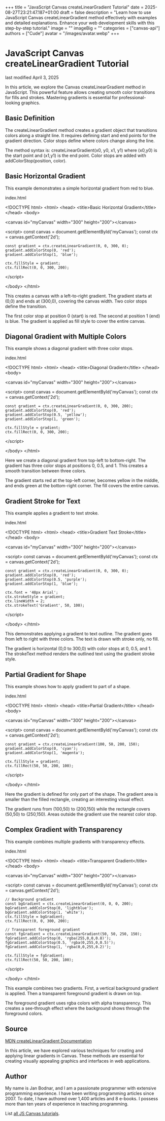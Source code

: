 +++
title = "JavaScript Canvas createLinearGradient Tutorial"
date = 2025-08-27T23:21:47.187+01:00
draft = false
description = "Learn how to use JavaScript Canvas createLinearGradient
method effectively with examples and detailed explanations. Enhance your web
development skills with this step-by-step tutorial."
image = ""
imageBig = ""
categories = ["canvas-api"]
authors = ["Cude"]
avatar = "/images/avatar.webp"
+++

# JavaScript Canvas createLinearGradient Tutorial

last modified April 3, 2025

In this article, we explore the Canvas createLinearGradient method in JavaScript.
This powerful feature allows creating smooth color transitions for fills and
strokes. Mastering gradients is essential for professional-looking graphics.

## Basic Definition

The createLinearGradient method creates a gradient object that transitions
colors along a straight line. It requires defining start and end points for
the gradient direction. Color stops define where colors change along the line.

The method syntax is: createLinearGradient(x0, y0, x1, y1) where
(x0,y0) is the start point and (x1,y1) is the end point. Color stops are
added with addColorStop(position, color).

## Basic Horizontal Gradient

This example demonstrates a simple horizontal gradient from red to blue.

index.html
    

&lt;!DOCTYPE html&gt;
&lt;html&gt;
&lt;head&gt;
    &lt;title&gt;Basic Horizontal Gradient&lt;/title&gt;
&lt;/head&gt;
&lt;body&gt;

&lt;canvas id="myCanvas" width="300" height="200"&gt;&lt;/canvas&gt;

&lt;script&gt;
    const canvas = document.getElementById('myCanvas');
    const ctx = canvas.getContext('2d');
    
    const gradient = ctx.createLinearGradient(0, 0, 300, 0);
    gradient.addColorStop(0, 'red');
    gradient.addColorStop(1, 'blue');
    
    ctx.fillStyle = gradient;
    ctx.fillRect(0, 0, 300, 200);
&lt;/script&gt;

&lt;/body&gt;
&lt;/html&gt;

This creates a canvas with a left-to-right gradient. The gradient starts at
(0,0) and ends at (300,0), covering the canvas width. Two color stops define
the transition.

The first color stop at position 0 (start) is red. The second at position 1
(end) is blue. The gradient is applied as fill style to cover the entire canvas.

## Diagonal Gradient with Multiple Colors

This example shows a diagonal gradient with three color stops.

index.html
    

&lt;!DOCTYPE html&gt;
&lt;html&gt;
&lt;head&gt;
    &lt;title&gt;Diagonal Gradient&lt;/title&gt;
&lt;/head&gt;
&lt;body&gt;

&lt;canvas id="myCanvas" width="300" height="200"&gt;&lt;/canvas&gt;

&lt;script&gt;
    const canvas = document.getElementById('myCanvas');
    const ctx = canvas.getContext('2d');
    
    const gradient = ctx.createLinearGradient(0, 0, 300, 200);
    gradient.addColorStop(0, 'red');
    gradient.addColorStop(0.5, 'yellow');
    gradient.addColorStop(1, 'green');
    
    ctx.fillStyle = gradient;
    ctx.fillRect(0, 0, 300, 200);
&lt;/script&gt;

&lt;/body&gt;
&lt;/html&gt;

Here we create a diagonal gradient from top-left to bottom-right. The gradient
has three color stops at positions 0, 0.5, and 1. This creates a smooth
transition between three colors.

The gradient starts red at the top-left corner, becomes yellow in the middle,
and ends green at the bottom-right corner. The fill covers the entire canvas.

## Gradient Stroke for Text

This example applies a gradient to text stroke.

index.html
    

&lt;!DOCTYPE html&gt;
&lt;html&gt;
&lt;head&gt;
    &lt;title&gt;Gradient Text Stroke&lt;/title&gt;
&lt;/head&gt;
&lt;body&gt;

&lt;canvas id="myCanvas" width="300" height="200"&gt;&lt;/canvas&gt;

&lt;script&gt;
    const canvas = document.getElementById('myCanvas');
    const ctx = canvas.getContext('2d');
    
    const gradient = ctx.createLinearGradient(0, 0, 300, 0);
    gradient.addColorStop(0, 'red');
    gradient.addColorStop(0.5, 'purple');
    gradient.addColorStop(1, 'blue');
    
    ctx.font = '48px Arial';
    ctx.strokeStyle = gradient;
    ctx.lineWidth = 2;
    ctx.strokeText('Gradient', 50, 100);
&lt;/script&gt;

&lt;/body&gt;
&lt;/html&gt;

This demonstrates applying a gradient to text outline. The gradient goes from
left to right with three colors. The text is drawn with stroke only, no fill.

The gradient is horizontal (0,0 to 300,0) with color stops at 0, 0.5, and 1.
The strokeText method renders the outlined text using the gradient stroke style.

## Partial Gradient for Shape

This example shows how to apply gradient to part of a shape.

index.html
    

&lt;!DOCTYPE html&gt;
&lt;html&gt;
&lt;head&gt;
    &lt;title&gt;Partial Gradient&lt;/title&gt;
&lt;/head&gt;
&lt;body&gt;

&lt;canvas id="myCanvas" width="300" height="200"&gt;&lt;/canvas&gt;

&lt;script&gt;
    const canvas = document.getElementById('myCanvas');
    const ctx = canvas.getContext('2d');
    
    const gradient = ctx.createLinearGradient(100, 50, 200, 150);
    gradient.addColorStop(0, 'cyan');
    gradient.addColorStop(1, 'magenta');
    
    ctx.fillStyle = gradient;
    ctx.fillRect(50, 50, 200, 100);
&lt;/script&gt;

&lt;/body&gt;
&lt;/html&gt;

Here the gradient is defined for only part of the shape. The gradient area is
smaller than the filled rectangle, creating an interesting visual effect.

The gradient runs from (100,50) to (200,150) while the rectangle covers
(50,50) to (250,150). Areas outside the gradient use the nearest color stop.

## Complex Gradient with Transparency

This example combines multiple gradients with transparency effects.

index.html
    

&lt;!DOCTYPE html&gt;
&lt;html&gt;
&lt;head&gt;
    &lt;title&gt;Transparent Gradient&lt;/title&gt;
&lt;/head&gt;
&lt;body&gt;

&lt;canvas id="myCanvas" width="300" height="200"&gt;&lt;/canvas&gt;

&lt;script&gt;
    const canvas = document.getElementById('myCanvas');
    const ctx = canvas.getContext('2d');
    
    // Background gradient
    const bgGradient = ctx.createLinearGradient(0, 0, 0, 200);
    bgGradient.addColorStop(0, 'lightblue');
    bgGradient.addColorStop(1, 'white');
    ctx.fillStyle = bgGradient;
    ctx.fillRect(0, 0, 300, 200);
    
    // Transparent foreground gradient
    const fgGradient = ctx.createLinearGradient(50, 50, 250, 150);
    fgGradient.addColorStop(0, 'rgba(255,0,0,0.8)');
    fgGradient.addColorStop(0.5, 'rgba(0,255,0,0.5)');
    fgGradient.addColorStop(1, 'rgba(0,0,255,0.2)');
    
    ctx.fillStyle = fgGradient;
    ctx.fillRect(50, 50, 200, 100);
&lt;/script&gt;

&lt;/body&gt;
&lt;/html&gt;

This example combines two gradients. First, a vertical background gradient is
applied. Then a transparent foreground gradient is drawn on top.

The foreground gradient uses rgba colors with alpha transparency. This creates
a see-through effect where the background shows through the foreground colors.

## Source

[MDN createLinearGradient Documentation](https://developer.mozilla.org/en-US/docs/Web/API/CanvasRenderingContext2D/createLinearGradient)

In this article, we have explored various techniques for creating and applying
linear gradients in Canvas. These methods are essential for creating visually
appealing graphics and interfaces in web applications.

## Author

My name is Jan Bodnar, and I am a passionate programmer with extensive
programming experience. I have been writing programming articles since 2007.
To date, I have authored over 1,400 articles and 8 e-books. I possess more
than ten years of experience in teaching programming.

List [all JS Canvas tutorials](/all/#canvas).